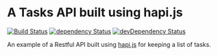 A Tasks API built using hapi.js
================================

[![Build Status](http://img.shields.io/travis/rcorral/hapijs-restful-api-example.svg?style=flat)](https://travis-ci.org/rcorral/hapijs-restful-api-example)
[![dependency Status](https://david-dm.org/rcorral/hapijs-restful-api-example.svg?style=flat)](https://david-dm.org/rcorral/hapijs-restful-api-example#info=dependencies)
[![devDependency Status](https://david-dm.org/rcorral/hapijs-restful-api-example/dev-status.svg?style=flat)](https://david-dm.org/rcorral/hapijs-restful-api-example#info=devDependencies)

An example of a Restful API built using [hapi.js](http://hapijs.com/) for keeping a list of tasks.

